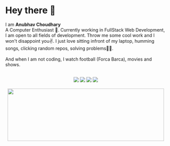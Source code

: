<h1>Hey there 👋</h1>

  I am <b>Anubhav Choudhary</b>
  <br/>
  A Computer Enthusiast 👾. Currently working in FullStack Web Development, I am open to all fields of development. Throw me some cool work and I won't disappoint you✌️. I just love sitting infront of my laptop, humming songs, clicking random repos, solving problems👨‍💻.<br>
  <br>
  And when I am not coding, I watch football (Forca Barca), movies and shows.
  <br>
  <p style="text-align: center">
  <br>
  <a href="mailto:ac.10edu@gmail.com?"><img src="https://img.shields.io/badge/e‑mail-D14836.svg?style=for-the-badge&logo=GMail&logoColor=white"/></a>
  <a href="https://www.linkedin.com/in/anubhavchoudhary-deprov447"><img src="https://img.shields.io/badge/linkedin-0077B5.svg?style=for-the-badge&logo=linkedin&logoColor=white"/></a>
  <a href="https://deprov.netlify.app"><img src="https://img.shields.io/badge/Portfolio-111111.svg?style=for-the-badge"/></a>
  <a href="https://instagram.com/who.anubhav"><img src="https://img.shields.io/badge/instagram-E4405F.svg?style=for-the-badge&logo=instagram&logoColor=white"/></a>
  <br>
  <br>
  <img width="490" height="165" src="https://github-readme-stats.vercel.app/api?username=deprov447&show_icons=true&hide_border=false&line_height=20&title_color=000000&icon_color=1b93c9&show_owner=true"/>
  </p>